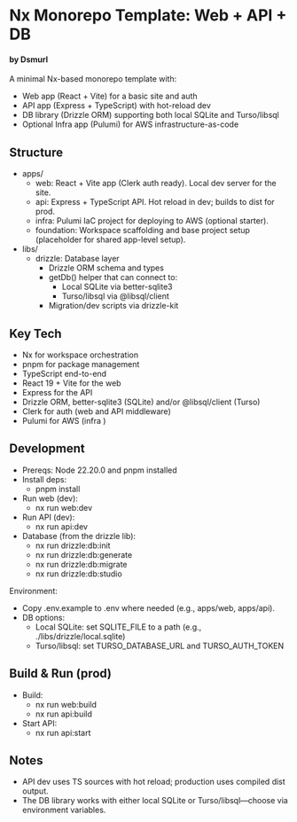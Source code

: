 # Nx Monorepo Template: Web + API + DB

#### by Dsmurl

A minimal Nx-based monorepo template with:

- Web app (React + Vite) for a basic site and auth
- API app (Express + TypeScript) with hot-reload dev
- DB library (Drizzle ORM) supporting both local SQLite and Turso/libsql
- Optional Infra app (Pulumi) for AWS infrastructure-as-code

## Structure

- apps/
  - web: React + Vite app (Clerk auth ready). Local dev server for the site.
  - api: Express + TypeScript API. Hot reload in dev; builds to dist for prod.
  - infra: Pulumi IaC project for deploying to AWS (optional starter).
  - foundation: Workspace scaffolding and base project setup (placeholder for shared app-level setup).
- libs/
  - drizzle: Database layer
    - Drizzle ORM schema and types
    - getDb() helper that can connect to:
      - Local SQLite via better-sqlite3
      - Turso/libsql via @libsql/client
    - Migration/dev scripts via drizzle-kit

## Key Tech

- Nx for workspace orchestration
- pnpm for package management
- TypeScript end-to-end
- React 19 + Vite for the web
- Express for the API
- Drizzle ORM, better-sqlite3 (SQLite) and/or @libsql/client (Turso)
- Clerk for auth (web and API middleware)
- Pulumi for AWS (infra )

## Development

- Prereqs: Node 22.20.0 and pnpm installed
- Install deps:
  - pnpm install
- Run web (dev):
  - nx run web:dev
- Run API (dev):
  - nx run api:dev
- Database (from the drizzle lib):
  - nx run drizzle:db:init
  - nx run drizzle:db:generate
  - nx run drizzle:db:migrate
  - nx run drizzle:db:studio

Environment:

- Copy .env.example to .env where needed (e.g., apps/web, apps/api).
- DB options:
  - Local SQLite: set SQLITE_FILE to a path (e.g., ./libs/drizzle/local.sqlite)
  - Turso/libsql: set TURSO_DATABASE_URL and TURSO_AUTH_TOKEN

## Build & Run (prod)

- Build:
  - nx run web:build
  - nx run api:build
- Start API:
  - nx run api:start

## Notes

- API dev uses TS sources with hot reload; production uses compiled dist output.
- The DB library works with either local SQLite or Turso/libsql—choose via environment variables.
